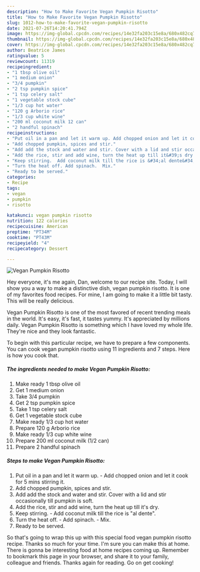 ```yaml
---
description: "How to Make Favorite Vegan Pumpkin Risotto"
title: "How to Make Favorite Vegan Pumpkin Risotto"
slug: 1012-how-to-make-favorite-vegan-pumpkin-risotto
date: 2021-07-26T14:20:41.794Z
image: https://img-global.cpcdn.com/recipes/14e32fa203c15e8a/680x482cq70/vegan-pumpkin-risotto-recipe-main-photo.jpg
thumbnail: https://img-global.cpcdn.com/recipes/14e32fa203c15e8a/680x482cq70/vegan-pumpkin-risotto-recipe-main-photo.jpg
cover: https://img-global.cpcdn.com/recipes/14e32fa203c15e8a/680x482cq70/vegan-pumpkin-risotto-recipe-main-photo.jpg
author: Beatrice James
ratingvalue: 5
reviewcount: 11319
recipeingredient:
- "1 tbsp olive oil"
- "1 medium onion"
- "3/4 pumpkin"
- "2 tsp pumpkin spice"
- "1 tsp celery salt"
- "1 vegetable stock cube"
- "1/3 cup hot water"
- "120 g Arborio rice"
- "1/3 cup white wine"
- "200 ml coconut milk 12 can"
- "2 handful spinach"
recipeinstructions:
- "Put oil in a pan and let it warm up. Add chopped onion and let it cook for 5 mins stirring it."
- "Add chopped pumpkin, spices and stir."
- "Add add the stock and water and stir. Cover with a lid and stir occasionally till pumpkin is soft."
- "Add the rice, stir and add wine, turn the heat up till it&#39;s dry."
- "Keep stirring.  Add coconut milk till the rice is &#34;al dente&#34;."
- "Turn the heat off. Add spinach.  Mix."
- "Ready to be served."
categories:
- Recipe
tags:
- vegan
- pumpkin
- risotto

katakunci: vegan pumpkin risotto 
nutrition: 122 calories
recipecuisine: American
preptime: "PT34M"
cooktime: "PT43M"
recipeyield: "4"
recipecategory: Dessert

---
```



![Vegan Pumpkin Risotto](https://img-global.cpcdn.com/recipes/14e32fa203c15e8a/680x482cq70/vegan-pumpkin-risotto-recipe-main-photo.jpg)

Hey everyone, it's me again, Dan, welcome to our recipe site. Today, I will show you a way to make a distinctive dish, vegan pumpkin risotto. It is one of my favorites food recipes. For mine, I am going to make it a little bit tasty. This will be really delicious.

Vegan Pumpkin Risotto is one of the most favored of recent trending meals in the world. It's easy, it's fast, it tastes yummy. It's appreciated by millions daily. Vegan Pumpkin Risotto is something which I have loved my whole life. They're nice and they look fantastic.




To begin with this particular recipe, we have to prepare a few components. You can cook vegan pumpkin risotto using 11 ingredients and 7 steps. Here is how you cook that.

<!--inarticleads1-->

##### The ingredients needed to make Vegan Pumpkin Risotto:

1. Make ready 1 tbsp olive oil
1. Get 1 medium onion
1. Take 3/4 pumpkin
1. Get 2 tsp pumpkin spice
1. Take 1 tsp celery salt
1. Get 1 vegetable stock cube
1. Make ready 1/3 cup hot water
1. Prepare 120 g Arborio rice
1. Make ready 1/3 cup white wine
1. Prepare 200 ml coconut milk (1/2 can)
1. Prepare 2 handful spinach




<!--inarticleads2-->

##### Steps to make Vegan Pumpkin Risotto:

1. Put oil in a pan and let it warm up. - Add chopped onion and let it cook for 5 mins stirring it.
1. Add chopped pumpkin, spices and stir.
1. Add add the stock and water and stir. Cover with a lid and stir occasionally till pumpkin is soft.
1. Add the rice, stir and add wine, turn the heat up till it&#39;s dry.
1. Keep stirring.  - Add coconut milk till the rice is &#34;al dente&#34;.
1. Turn the heat off. - Add spinach.  - Mix.
1. Ready to be served.




So that's going to wrap this up with this special food vegan pumpkin risotto recipe. Thanks so much for your time. I'm sure you can make this at home. There is gonna be interesting food at home recipes coming up. Remember to bookmark this page in your browser, and share it to your family, colleague and friends. Thanks again for reading. Go on get cooking!
